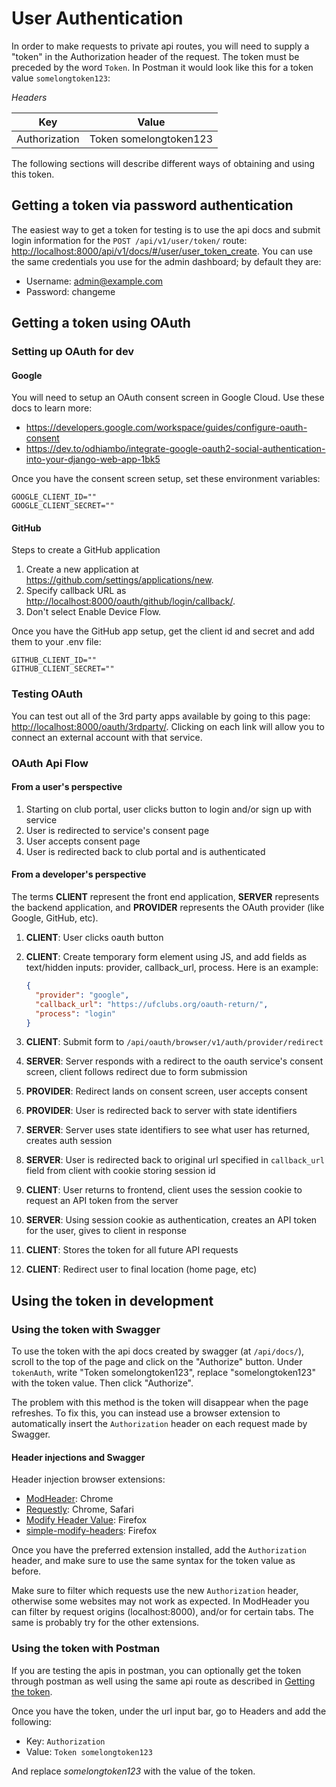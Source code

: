 # User Authentication

In order to make requests to private api routes, you will need to supply a "token" in the Authorization header of the request. The token must be preceded by the word `Token`. In Postman it would look like this for a token value `somelongtoken123`:

_Headers_

| Key           | Value                  |
| ------------- | ---------------------- |
| Authorization | Token somelongtoken123 |

The following sections will describe different ways of obtaining and using this token.

## Getting a token via password authentication

The easiest way to get a token for testing is to use the api docs and submit login information for the `POST /api/v1/user/token/` route: <http://localhost:8000/api/v1/docs/#/user/user_token_create>. You can use the same credentials you use for the admin dashboard; by default they are:

- Username: <admin@example.com>
- Password: changeme

## Getting a token using OAuth

### Setting up OAuth for dev

#### Google

You will need to setup an OAuth consent screen in Google Cloud. Use these docs to learn more:

- <https://developers.google.com/workspace/guides/configure-oauth-consent>
- <https://dev.to/odhiambo/integrate-google-oauth2-social-authentication-into-your-django-web-app-1bk5>

Once you have the consent screen setup, set these environment variables:

```properties
GOOGLE_CLIENT_ID=""
GOOGLE_CLIENT_SECRET=""
```

#### GitHub

Steps to create a GitHub application

1. Create a new application at <https://github.com/settings/applications/new>.
2. Specify callback URL as <http://localhost:8000/oauth/github/login/callback/>.
3. Don't select Enable Device Flow.

Once you have the GitHub app setup, get the client id and secret and add them to your .env file:

```properties
GITHUB_CLIENT_ID=""
GITHUB_CLIENT_SECRET=""
```

### Testing OAuth

You can test out all of the 3rd party apps available by going to this page: <http://localhost:8000/oauth/3rdparty/>. Clicking on each link will allow you to connect an external account with that service.

### OAuth Api Flow

#### From a user's perspective

1. Starting on club portal, user clicks button to login and/or sign up with service
2. User is redirected to service's consent page
3. User accepts consent page
4. User is redirected back to club portal and is authenticated

#### From a developer's perspective

The terms **CLIENT** represent the front end application, **SERVER** represents the backend application, and **PROVIDER** represents the OAuth provider (like Google, GitHub, etc).

1. **CLIENT**: User clicks oauth button
2. **CLIENT**: Create temporary form element using JS, and add fields as text/hidden inputs: provider, callback_url, process. Here is an example:

   ```json
   {
     "provider": "google",
     "callback_url": "https://ufclubs.org/oauth-return/",
     "process": "login"
   }
   ```

3. **CLIENT**: Submit form to `/api/oauth/browser/v1/auth/provider/redirect`
4. **SERVER**: Server responds with a redirect to the oauth service's consent screen, client follows redirect due to form submission
5. **PROVIDER**: Redirect lands on consent screen, user accepts consent
6. **PROVIDER**: User is redirected back to server with state identifiers
7. **SERVER**: Server uses state identifiers to see what user has returned, creates auth session
8. **SERVER**: User is redirected back to original url specified in `callback_url` field from client with cookie storing session id
9. **CLIENT**: User returns to frontend, client uses the session cookie to request an API token from the server
10. **SERVER**: Using session cookie as authentication, creates an API token for the user, gives to client in response
11. **CLIENT**: Stores the token for all future API requests
12. **CLIENT**: Redirect user to final location (home page, etc)

## Using the token in development

### Using the token with Swagger

To use the token with the api docs created by swagger (at `/api/docs/`), scroll to the top of the page and click on the "Authorize" button. Under `tokenAuth`, write "Token somelongtoken123", replace "somelongtoken123" with the token value. Then click "Authorize".

The problem with this method is the token will disappear when the page refreshes. To fix this, you can instead use a browser extension to automatically insert the `Authorization` header on each request made by Swagger.

#### Header injections and Swagger

Header injection browser extensions:

- [ModHeader](https://chromewebstore.google.com/detail/modheader-modify-http-hea/idgpnmonknjnojddfkpgkljpfnnfcklj?hl=en&pli=1): Chrome
- [Requestly](https://requestly.com/blog/modify-headers-in-https-requests-and-responses-in-chrome-firefox-safari/): Chrome, Safari
- [Modify Header Value](https://addons.mozilla.org/en-US/firefox/addon/modify-header-value/): Firefox
- [simple-modify-headers](https://addons.mozilla.org/en-US/firefox/addon/simple-modify-header/): Firefox

Once you have the preferred extension installed, add the `Authorization` header, and make sure to use the same syntax for the token value as before.

Make sure to filter which requests use the new `Authorization` header, otherwise some websites may not work as expected. In ModHeader you can filter by request origins (localhost:8000), and/or for certain tabs. The same is probably try for the other extensions.

### Using the token with Postman

If you are testing the apis in postman, you can optionally get the token through postman as well using the same api route as described in [Getting the token](#getting-a-token-via-password-authentication).

Once you have the token, under the url input bar, go to Headers and add the following:

- Key: `Authorization`
- Value: `Token somelongtoken123`

And replace _somelongtoken123_ with the value of the token.
